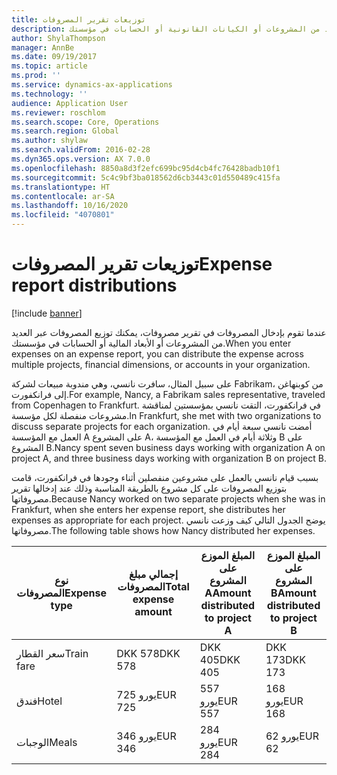 ```yaml
---
title: توزيعات تقرير المصروفات
description: عندما تقوم بإدخال المصروفات في تقرير مصروفات، يمكنك توزيع المصروفات عبر العديد من المشروعات أو الكيانات القانونية أو الحسابات في مؤسستك.
author: ShylaThompson
manager: AnnBe
ms.date: 09/19/2017
ms.topic: article
ms.prod: ''
ms.service: dynamics-ax-applications
ms.technology: ''
audience: Application User
ms.reviewer: roschlom
ms.search.scope: Core, Operations
ms.search.region: Global
ms.author: shylaw
ms.search.validFrom: 2016-02-28
ms.dyn365.ops.version: AX 7.0.0
ms.openlocfilehash: 8850a8d3f2efc699bc95d4cb4fc76428badb10f1
ms.sourcegitcommit: 5c4c9bf3ba018562d6cb3443c01d550489c415fa
ms.translationtype: HT
ms.contentlocale: ar-SA
ms.lasthandoff: 10/16/2020
ms.locfileid: "4070801"
---
```

# <a name="expense-report-distributions"></a><span data-ttu-id="ba07c-103">توزيعات تقرير المصروفات</span><span class="sxs-lookup"><span data-stu-id="ba07c-103">Expense report distributions</span></span>

[!include [banner](../includes/banner.md)]

<span data-ttu-id="ba07c-104">عندما تقوم بإدخال المصروفات في تقرير مصروفات، يمكنك توزيع المصروفات عبر العديد من المشروعات أو الأبعاد المالية أو الحسابات في مؤسستك.</span><span class="sxs-lookup"><span data-stu-id="ba07c-104">When you enter expenses on an expense report, you can distribute the expense across multiple projects, financial dimensions, or accounts in your organization.</span></span>

<span data-ttu-id="ba07c-105">على سبيل المثال، سافرت نانسي، وهي مندوبة مبيعات لشركة Fabrikam، من كوبنهاغن إلى فرانكفورت.</span><span class="sxs-lookup"><span data-stu-id="ba07c-105">For example, Nancy, a Fabrikam sales representative, traveled from Copenhagen to Frankfurt.</span></span> <span data-ttu-id="ba07c-106">في فرانكفورت، التقت نانسي بمؤسستين لمناقشة مشروعات منفصلة لكل مؤسسة.</span><span class="sxs-lookup"><span data-stu-id="ba07c-106">In Frankfurt, she met with two organizations to discuss separate projects for each organization.</span></span> <span data-ttu-id="ba07c-107">أمضت نانسي سبعة أيام في العمل مع المؤسسة A على المشروع A، وثلاثة أيام في العمل مع المؤسسة B على المشروع B.</span><span class="sxs-lookup"><span data-stu-id="ba07c-107">Nancy spent seven business days working with organization A on project A, and three business days working with organization B on project B.</span></span>

<span data-ttu-id="ba07c-108">بسبب قيام نانسي بالعمل على مشروعين منفصلين أثناء وجودها في فرانكفورت، قامت بتوزيع المصروفات على كل مشروع بالطريقة المناسبة وذلك عند إدخالها تقرير مصروفاتها.</span><span class="sxs-lookup"><span data-stu-id="ba07c-108">Because Nancy worked on two separate projects when she was in Frankfurt, when she enters her expense report, she distributes her expenses as appropriate for each project.</span></span> <span data-ttu-id="ba07c-109">يوضح الجدول التالي كيف وزعت نانسي مصروفاتها.</span><span class="sxs-lookup"><span data-stu-id="ba07c-109">The following table shows how Nancy distributed her expenses.</span></span>


| <span data-ttu-id="ba07c-110">نوع المصروفات</span><span class="sxs-lookup"><span data-stu-id="ba07c-110">Expense type</span></span> | <span data-ttu-id="ba07c-111">إجمالي مبلغ المصروفات</span><span class="sxs-lookup"><span data-stu-id="ba07c-111">Total expense amount</span></span>|<span data-ttu-id="ba07c-112">المبلغ الموزع على المشروع A</span><span class="sxs-lookup"><span data-stu-id="ba07c-112">Amount distributed to project A</span></span>| <span data-ttu-id="ba07c-113">المبلغ الموزع على المشروع B</span><span class="sxs-lookup"><span data-stu-id="ba07c-113">Amount distributed to project B</span></span> |
|--------------|---------------------|-------------------------------|---------------------------------|
|<span data-ttu-id="ba07c-114">سعر القطار</span><span class="sxs-lookup"><span data-stu-id="ba07c-114">Train fare</span></span>   |<span data-ttu-id="ba07c-115">DKK 578</span><span class="sxs-lookup"><span data-stu-id="ba07c-115">DKK 578</span></span>              |<span data-ttu-id="ba07c-116">DKK 405</span><span class="sxs-lookup"><span data-stu-id="ba07c-116">DKK 405</span></span>                        |<span data-ttu-id="ba07c-117">DKK 173</span><span class="sxs-lookup"><span data-stu-id="ba07c-117">DKK 173</span></span>                          |
|<span data-ttu-id="ba07c-118">فندق</span><span class="sxs-lookup"><span data-stu-id="ba07c-118">Hotel</span></span>         |<span data-ttu-id="ba07c-119">725 يورو</span><span class="sxs-lookup"><span data-stu-id="ba07c-119">EUR 725</span></span>              |<span data-ttu-id="ba07c-120">557 يورو</span><span class="sxs-lookup"><span data-stu-id="ba07c-120">EUR 557</span></span>                        |<span data-ttu-id="ba07c-121">168 يورو</span><span class="sxs-lookup"><span data-stu-id="ba07c-121">EUR 168</span></span>                          |
|<span data-ttu-id="ba07c-122">الوجبات</span><span class="sxs-lookup"><span data-stu-id="ba07c-122">Meals</span></span>         |<span data-ttu-id="ba07c-123">346 يورو</span><span class="sxs-lookup"><span data-stu-id="ba07c-123">EUR 346</span></span>              |<span data-ttu-id="ba07c-124">284 يورو</span><span class="sxs-lookup"><span data-stu-id="ba07c-124">EUR 284</span></span>                        |<span data-ttu-id="ba07c-125">62 يورو</span><span class="sxs-lookup"><span data-stu-id="ba07c-125">EUR 62</span></span>                           |


